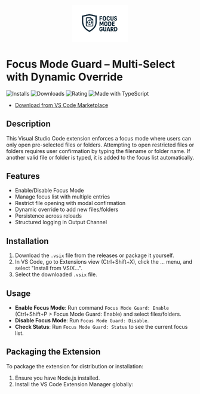 <p align="center">
  <img src="https://github.com/contactshaikhwasim/focus-mode-guard/blob/main/assets/icon.jpg?raw=true" alt="Py Env Studio Logo" width="150">
</p>

# Focus Mode Guard – Multi-Select with Dynamic Override

![Installs](https://img.shields.io/visual-studio-marketplace/i/WasimShaikh.focus-mode-guard)
![Downloads](https://img.shields.io/visual-studio-marketplace/d/WasimShaikh.focus-mode-guard)
![Rating](https://img.shields.io/visual-studio-marketplace/r/WasimShaikh.focus-mode-guard)
![Made with TypeScript](https://img.shields.io/badge/Made%20with-TypeScript-3178C6?logo=typescript&logoColor=white)

 - [Download from VS Code Marketplace](https://marketplace.visualstudio.com/items?itemName=GitHub.vscode-github-actions)

## Description

This Visual Studio Code extension enforces a focus mode where users can only open pre-selected files or folders. Attempting to open restricted files or folders requires user confirmation by typing the filename or folder name. If another valid file or folder is typed, it is added to the focus list automatically.

## Features

- Enable/Disable Focus Mode
- Manage focus list with multiple entries
- Restrict file opening with modal confirmation
- Dynamic override to add new files/folders
- Persistence across reloads
- Structured logging in Output Channel

## Installation

1. Download the `.vsix` file from the releases or package it yourself.
2. In VS Code, go to Extensions view (Ctrl+Shift+X), click the ... menu, and select "Install from VSIX...".
3. Select the downloaded `.vsix` file.

## Usage

- **Enable Focus Mode**: Run command `Focus Mode Guard: Enable` (Ctrl+Shift+P > Focus Mode Guard: Enable) and select files/folders.
- **Disable Focus Mode**: Run `Focus Mode Guard: Disable`.
- **Check Status**: Run `Focus Mode Guard: Status` to see the current focus list.

## Packaging the Extension

To package the extension for distribution or installation:

1. Ensure you have Node.js installed.
2. Install the VS Code Extension Manager globally: